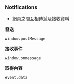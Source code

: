 ### Notifications

* 網頁之間互相傳遞及接收資料

**發送**

`window.postMessage`

**接收事件**

`window.onmessage`

**取得內容**

`event.data`
